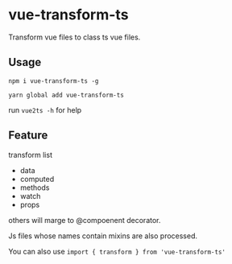 # vue-transform-ts
Transform vue files to class ts vue files.
## Usage

` npm i vue-transform-ts -g `

`yarn global add vue-transform-ts`

 run  `vue2ts -h` for help

 ## Feature
 transform list
 - data
 - computed
 - methods
 - watch
 - props

 others will marge to @compoenent decorator.

 Js files whose names contain mixins are also processed.

 You can also use  `import { transform } from 'vue-transform-ts'`

